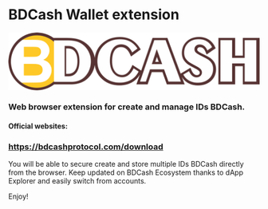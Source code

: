 # BDCash Wallet extension
<p><img style="display: block; margin-left: auto; margin-right: auto;" src="https://raw.githubusercontent.com/BdcashProtocol/bdcash-mediakit/main/cole%C3%A7%C3%A3o/bdcash-logo-300h.png"/></p>

### Web browser extension for create and manage IDs BDCash.
#### Official websites:
### https://bdcashprotocol.com/download

You will be able to secure create and store multiple IDs BDCash directly from the browser. 
Keep updated on BDCash Ecosystem thanks to dApp Explorer and easily switch from accounts.

Enjoy!
